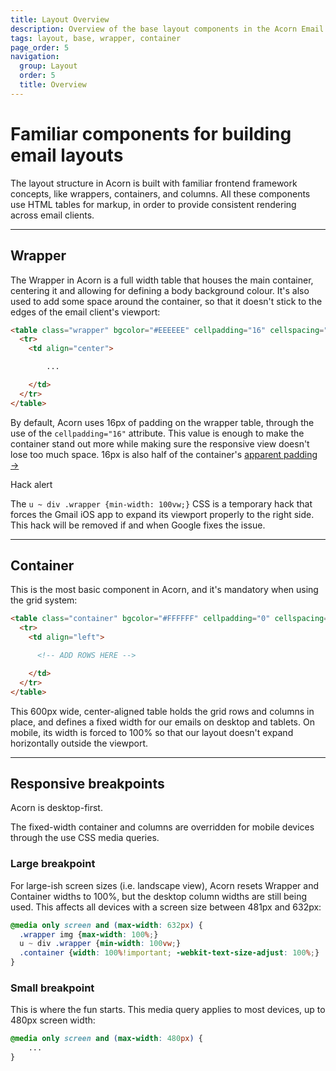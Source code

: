```yaml
---
title: Layout Overview
description: Overview of the base layout components in the Acorn Email Framework
tags: layout, base, wrapper, container
page_order: 5
navigation:
  group: Layout
  order: 5
  title: Overview
---
```


# Familiar components for building email layouts

The layout structure in Acorn is built with familiar frontend framework concepts, like wrappers, containers, and columns. All these components use HTML tables for markup, in order to provide consistent rendering across email clients.

---

## Wrapper

The Wrapper in Acorn is a full width table that houses the main container, centering it and allowing for defining a body background colour. It's also used to add some space around the container, so that it doesn't stick to the edges of the email client's viewport:

```html
<table class="wrapper" bgcolor="#EEEEEE" cellpadding="16" cellspacing="0" role="presentation" width="100%">
  <tr>
    <td align="center">

        ...

    </td>
  </tr>
</table>
```

By default, Acorn uses 16px of padding on the wrapper table, through the use of the `cellpadding="16"` attribute. This value is enough to make the container stand out more while making sure the responsive view doesn't lose too much space. 16px is also half of the container's [apparent padding →](../acorn/grid/#apparent-padding)

<div class="bg-orange-lightest border-l-4 border-orange p-4 mb-4" role="alert" id="wrapper-gmail-ios-hack">
  <p class="font-sans font-bold m-0 text-md text-orange-dark">Hack alert</p>
  <p class="m-0 text-md text-orange-dark">The <code>u ~ div .wrapper {min-width: 100vw;}</code> CSS is a temporary hack that forces the Gmail iOS app to expand its viewport properly to the right side. This hack will be removed if and when Google fixes the issue.</p>
</div>

---

## Container

This is the most basic component in Acorn, and it's mandatory when using the grid system:

```html
<table class="container" bgcolor="#FFFFFF" cellpadding="0" cellspacing="0" role="presentation" width="600">
  <tr>
    <td align="left">

      <!-- ADD ROWS HERE -->

    </td>
  </tr>
</table>
```

This 600px wide, center-aligned table holds the grid rows and columns in place, and defines a fixed width for our emails on desktop and tablets. On mobile, its width is forced to 100% so that our layout doesn't expand horizontally outside the viewport.

---

## Responsive breakpoints

Acorn is desktop-first. 

The fixed-width container and columns are overridden for mobile devices through the use CSS media queries.

### Large breakpoint

For large-ish screen sizes (i.e. landscape view), Acorn resets Wrapper and Container widths to 100%, but the desktop column widths are still being used. This affects all devices with a screen size between 481px and 632px:

```css
@media only screen and (max-width: 632px) {
  .wrapper img {max-width: 100%;}
  u ~ div .wrapper {min-width: 100vw;}
  .container {width: 100%!important; -webkit-text-size-adjust: 100%;}
}
```

### Small breakpoint

This is where the fun starts. This media query applies to most devices, up to 480px screen width:

```css
@media only screen and (max-width: 480px) {
    ...
}
```


